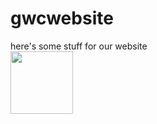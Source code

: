# gwcwebsite
here's some stuff for our website
<br><img src="http://cliparting.com/wp-content/uploads/2016/06/Thumbs-up-thumb-up-clip-art-clipart-2-clipartix.jpg" width="100">
